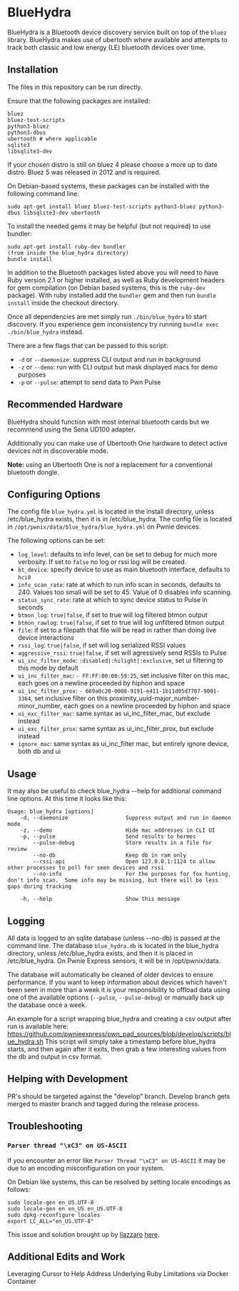 # BlueHydra

BlueHydra is a Bluetooth device discovery service built on top of the `bluez` 
library. BlueHydra makes use of ubertooth where available and attempts to track
both classic and low energy (LE) bluetooth devices over time. 

## Installation

The files in this repository can be run directly.

Ensure that the following packages are installed: 

```
bluez
bluez-test-scripts
python3-bluez
python3-dbus
ubertooth # where applicable
sqlite3
libsqlite3-dev
```

If your chosen distro is still on bluez 4 please choose a more up to date distro.  Bluez 5 was released in 2012 and is required.

On Debian-based systems, these packages can be installed with the following command line:

```sudo apt-get install bluez bluez-test-scripts python3-bluez python3-dbus libsqlite3-dev ubertooth```

To install the needed gems it may be helpful (but not required) to use bundler:

```
sudo apt-get install ruby-dev bundler
(from inside the blue_hydra directory)
bundle install
```

In addition to the Bluetooth packages listed above you will need to have Ruby
version 2.1 or higher installed, as well as Ruby development headers for gem compilation (on
Debian based systems, this is the `ruby-dev` package). With ruby installed add the `bundler` gem and
then run `bundle install` inside the checkout directory. 

Once all dependencies are met simply run `./bin/blue_hydra` to start discovery.
If you experience gem inconsistency try running `bundle exec ./bin/blue_hydra` instead.

There are a few flags that can be passed to this script: 

* `-d` or `--daemonize`: suppress CLI output and run in background
* `-z` or `--demo`: run with CLI output but mask displayed macs for demo purposes
* `-p` or `--pulse`: attempt to send data to Pwn Pulse


## Recommended Hardware
BlueHydra should function with most internal bluetooth cards but we recommend 
using the Sena UD100 adapter.

Additionally you can make use of Ubertooth One hardware to detect active devices
not in discoverable mode.

**Note:** using an Ubertooth One is _not_ a replacement for a conventional
bluetooth dongle. 

## Configuring Options

The config file `blue_hydra.yml` is located in the install directory, unless /etc/blue_hydra exists,
then it is in /etc/blue_hydra. The config file is located in `/opt/pwnix/data/blue_hydra/blue_hydra.yml` on
Pwnie devices.

The following options can be set:

* `log_level`: defaults to info level, can be set to debug for much more verbosity. If set to `false` no log or rssi log will be created.
* `bt_device`: specify device to use as main bluetooth interface, defaults to `hci0`
* `info_scan_rate`: rate at which to run info scan in seconds, defaults to 240.  Values too small will be set to 45.  Value of 0 disables info scanning.
* `status_sync_rate`: rate at which to sync device status to Pulse in seconds
* `btmon_log`: `true|false`, if set to true will log filtered btmon output
* `btmon_rawlog`: `true|false`, if set to true will log unfiltered btmon output
* `file`: if set to a filepath that file will be read in rather than doing live device interactions
* `rssi_log`: `true|false`, if set will log serialized RSSI values
* `aggressive_rssi`: `true|false`, if set will agressively send RSSIs to Pulse
* `ui_inc_filter_mode`: `:disabled|:hilight|:exclusive`, set ui filtering to this mode by default
* `ui_inc_filter_mac`: `- FF:FF:00:00:59:25`, set inclusive filter on this mac, each goes on a newline proceeded by hiphon and space
* `ui_inc_filter_prox`: `- 669a0c20-0008-9191-e411-1b11d05d7707-9001-3364`, set inclusive filter on this proximity_uuid-major_number-minor_number, each goes on a newline proceeded by hiphon and space
* `ui_exc_filter_mac`: same syntax as ui_inc_filter_mac, but exclude instead
* `ui_exc_filter_prox`: same syntax as ui_inc_filter_prox, but exclude instead
* `ignore_mac`: same syntax as ui_inc_filter mac, but entirely ignore device, both db and ui

## Usage

It may also be useful to check blue_hydra --help for additional command line options.  At this time it looks like this:

```
Usage: blue_hydra [options]
    -d, --daemonize                  Suppress output and run in daemon mode
    -z, --demo                       Hide mac addresses in CLI UI
    -p, --pulse                      Send results to hermes
        --pulse-debug                Store results in a file for review
        --no-db                      Keep db in ram only
        --rssi-api                   Open 127.0.0.1:1124 to allow other processes to poll for seen devices and rssi
        --no-info                    For the purposes for fox hunting, don't info scan.  Some info may be missing, but there will be less gaps during tracking

    -h, --help                       Show this message
```

## Logging

All data is logged to an sqlite database (unless --no-db) is passed at the command line.  The database `blue_hydra.db` is located in the blue_hydra
directory, unless /etc/blue_hydra exists, and then it is placed in /etc/blue_hydra. On Pwnie Express sensors, it will be in /opt/pwnix/data.

The database will automatically be cleaned of older devices to ensure performance.  If you want to keep information about devices which haven't been seen in more than a week it is your responsibility to offload data using one of the available options (`--pulse`, `--pulse-debug`) or manually back up the database once a week.

An example for a script wrapping blue_hydra and creating a csv output after run is available here:
https://github.com/pwnieexpress/pwn_pad_sources/blob/develop/scripts/blue_hydra.sh
This script will simply take a timestamp before blue_hydra starts, and then again after it exits, then grab a few interesting values from the db and output in csv format.

## Helping with Development

PR's should be targeted against the "develop" branch.
Develop branch gets merged to master branch and tagged during the release process.

## Troubleshooting

### `Parser thread "\xC3" on US-ASCII` 

If you encounter an error like `Parser Thread "\xC3" on US-ASCII` it may be due
to an encoding misconfiguration on your system. 

On Debian like systems, this can be resolved by setting locale encodings as follows:

```
sudo locale-gen en_US.UTF-8 
sudo locale-gen en en_US en_US.UTF-8
sudo dpkg-reconfigure locales
export LC_ALL="en_US.UTF-8"
```

This issue and solution brought up by [llazzaro](https://github.com/llazzaro)
[here](https://github.com/pwnieexpress/blue_hydra/issues/65).

## Additional Edits and Work

Leveraging Cursor to Help Address Underlying Ruby Limitations via Docker Container

